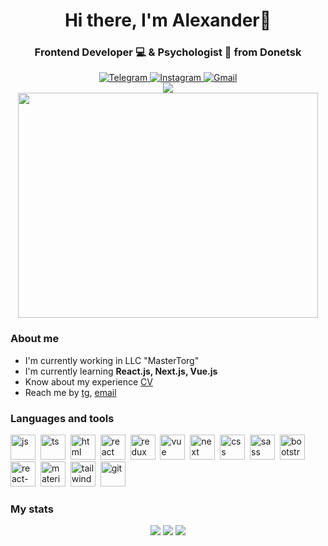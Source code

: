 <div id="header" align="center">
    <h1>Hi there, I'm Alexander👋</h1>
    <h3>Frontend Developer 💻 & Psychologist 🧠 from Donetsk</h3>
</div>

<div id="social" align="center">
    <a href="https://t.me/harr1er">
        <img src="https://img.shields.io/badge/Telegram-blue?style=for-the-badge&logo=telegram&logoColor=white" alt="Telegram"/>
    </a>
    <a href="https://instagram.com/harr1er_">
        <img src="https://img.shields.io/badge/Instagram-blue?style=for-the-badge&logo=instagram&logoColor=white" alt="Instagram"/>
    </a>
    <a href="harr1er.work23@gmail.com">
        <img src="https://img.shields.io/badge/Gmail-blue?style=for-the-badge&logo=gmail&logoColor=white" alt="Gmail"/>
    </a>
</div>

<div id="views" align="center">
    <img src="https://komarev.com/ghpvc/?username=harr1er23&color=blue&style=for-the-badge&label=Profile+views"/>
</div>

<div align="center">
  <img src="https://media.giphy.com/media/dWesBcTLavkZuG35MI/giphy.gif" width="480" height="360"/>
</div>

### About me

- I'm currently working in LLC "MasterTorg"
- I'm currently learning **React.js, Next.js, Vue.js**
- Know about my experience [CV]()
- Reach me by [tg](https://t.me/harr1er), [email](harr1er.work23@gmail.com)

### Languages and tools

<img src="https://cdn.jsdelivr.net/gh/devicons/devicon@latest/icons/javascript/javascript-original.svg" width="40" height="40" title="js"/>&nbsp;
<img src="https://cdn.jsdelivr.net/gh/devicons/devicon@latest/icons/typescript/typescript-original.svg" width="40" height="40" title="ts"/>&nbsp;
<img src="https://cdn.jsdelivr.net/gh/devicons/devicon@latest/icons/html5/html5-original.svg" width="40" height="40" title="html"/>&nbsp;
<img src="https://cdn.jsdelivr.net/gh/devicons/devicon@latest/icons/react/react-original.svg" width="40" height="40" title="react"/>&nbsp;
<img src="https://cdn.jsdelivr.net/gh/devicons/devicon@latest/icons/redux/redux-original.svg" width="40" height="40" title="redux"/>&nbsp;
<img src="https://cdn.jsdelivr.net/gh/devicons/devicon@latest/icons/vuejs/vuejs-original.svg" width="40" height="40" title="vue"/>&nbsp;
<img src="https://cdn.jsdelivr.net/gh/devicons/devicon@latest/icons/nextjs/nextjs-original-wordmark.svg" width="40" height="40" title="next"/>&nbsp;
<img src="https://cdn.jsdelivr.net/gh/devicons/devicon@latest/icons/css3/css3-original.svg" width="40" height="40" title="css"/>&nbsp;
<img src="https://cdn.jsdelivr.net/gh/devicons/devicon@latest/icons/sass/sass-original.svg" width="40" height="40" title="sass"/>&nbsp;
<img src="https://cdn.jsdelivr.net/gh/devicons/devicon@latest/icons/bootstrap/bootstrap-original.svg" width="40" height="40" title="bootstrap"/>&nbsp;
<img src="https://cdn.jsdelivr.net/gh/devicons/devicon@latest/icons/reactbootstrap/reactbootstrap-original.svg" width="40" height="40" title="react-bootstrap"/>&nbsp;
<img src="https://cdn.jsdelivr.net/gh/devicons/devicon@latest/icons/materialui/materialui-original.svg" width="40" height="40" title="materialui"/>&nbsp;
<img src="https://cdn.jsdelivr.net/gh/devicons/devicon@latest/icons/tailwindcss/tailwindcss-original.svg" width="40" height="40" title="tailwind"/>&nbsp;
<img src="https://cdn.jsdelivr.net/gh/devicons/devicon@latest/icons/git/git-original.svg" width="40" height="40" title="git"/>&nbsp;

### My stats

<div id="stats" align="center">
    <img src="http://github-profile-summary-cards.vercel.app/api/cards/profile-details?username=harr1er23&theme=github_dark"/>
    <img src="http://github-profile-summary-cards.vercel.app/api/cards/repos-per-language?username=harr1er23&theme=github_dark"/>
    <img src="http://github-profile-summary-cards.vercel.app/api/cards/stats?username=harr1er23&theme=github_dark"/>
</div>

